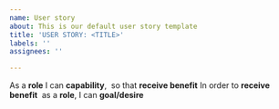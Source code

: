 ```yaml
---
name: User story
about: This is our default user story template
title: 'USER STORY: <TITLE>'
labels: ''
assignees: ''

---
```


As a **role** I can **capability**,  so that  **receive benefit** 
In order to  **receive benefit**  as a **role**, I can **goal/desire**

